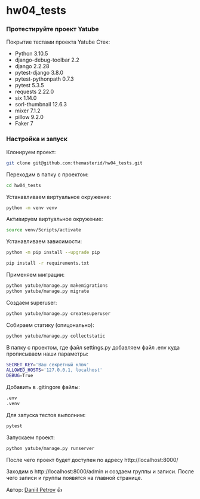
# hw04_tests 

### Протестируйте проект Yatube

Покрытие тестами проекта Yatube
Стек:
- Python 3.10.5
- django-debug-toolbar 2.2
- django 2.2.28
- pytest-django 3.8.0
- pytest-pythonpath 0.7.3
- pytest 5.3.5
- requests 2.22.0
- six 1.14.0
- sorl-thumbnail 12.6.3
- mixer 7.1.2
- pillow 9.2.0
- Faker 7

### Настройка и запуск

Клонируем проект:

```bash
git clone git@github.com:themasterid/hw04_tests.git
```

Переходим в папку с проектом:

```bash
cd hw04_tests
```

Устанавливаем виртуальное окружение:

```bash
python -m venv venv
```

Активируем виртуальное окружение:

```bash
source venv/Scripts/activate
```

Устанавливаем зависимости:

```bash
python -m pip install --upgrade pip
```
```bash
pip install -r requirements.txt
```

Применяем миграции:

```bash
python yatube/manage.py makemigrations
python yatube/manage.py migrate
```

Создаем superuser:

```bash
python yatube/manage.py createsuperuser
```

Собираем статику (опицонально):

```bash
python yatube/manage.py collectstatic
```

В папку с проектом, где файл settings.py добавляем файл .env куда прописываем наши параметры:

```bash
SECRET_KEY='Ваш секретный ключ'
ALLOWED_HOSTS='127.0.0.1, localhost'
DEBUG=True
```

Добавить в .gitingore файлы:

```bash
.env
.venv
```

Для запуска тестов выполним:

```bash
pytest
```

Запускаем проект:

```bash
python yatube/manage.py runserver
```

После чего проект будет доступен по адресу http://localhost:8000/

Заходим в http://localhost:8000/admin и создаем группы и записи.
После чего записи и группы появятся на главной странице.

Автор: [Daniil Petrov](https://github.com/octrow) :+1:
